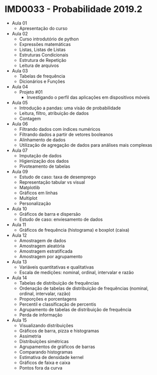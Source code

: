 # IMD0033 - Probabilidade 2019.2

- Aula 01
	- Apresentação do curso
- Aula 02
	- Curso introdutório de python
	- Expressões matemáticas
	- Listas, Listas de Listas
	- Estruturas Condicionais
	- Estrutura de Repetição
	- Leitura de arquivos
- Aula 03
	- Tabelas de frequência
	- Dicionários e Funções
- Aula 04
	- Projeto #01
		- Investigando o perfil das aplicações em dispositivos móveis
- Aula 05
	- Introdução a pandas: uma visão de probabilidade
	- Leitura, filtro, atribuição de dados
	- Contagem
- Aula 06
	- Filtrando dados com índices numéricos
	- Filtrando dados a partir de vetores booleanos
	- Alinhamento de dados
	- Utilização de agregação de dados para análises mais complexas
- Aula 07
	- Imputação de dados
	- Higienização dos dados
	- Pivoteamento de tabelas
- Aula 09
	- Estudo de caso: taxa de desemprego
	- Representação tabular vs visual
	- Matplotlib
	- Gráficos em linhas
	- Multiplot
	- Personalização 
- Aula 10
	- Gráficos de barra e dispersão
	- Estudo de caso: enviesamento de dados
- Aula 11
	- Gráficos de frequência (histograma) e boxplot (caixa)
- Aula 12
	- Amostragem de dados
	- Amostragem aleatória
	- Amostragem estratificada
	- Amostragem por agrupamento
- Aula 13
	- Variáveis quantitativas e qualitativas
	- Escala de medições: nominal, ordinal, intervalar e razão
- Aula 14
	- Tabelas de distribuição de frequências
	- Ordenação de tabelas de distribuição de frequências (nominal, ordinal, intervalar, razão)
	- Proporções e porcentagens
	- Percentil e classificação de percentis
	- Agrupamento de tabelas de distribuição de frequência
	- Perda de informação
- Aula 15
	- Visualizando distribuições
	- Gráficos de barra, pizza e histogramas
	- Assimetria
	- Distribuições simétricas
	- Agrupamentos de gráficos de barras
	- Comparando histogramas
	- Estimativa de densidade kernel
	- Gráficos de faixa e caixa
	- Pontos fora da curva


